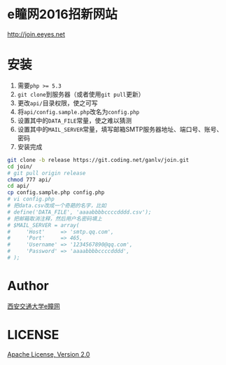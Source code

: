 # e瞳网2016招新网站
<http://join.eeyes.net>

# 安装
1. 需要`php >= 5.3`
2. `git clone`到服务器（或者使用`git pull`更新）
3. 更改`api/`目录权限，使之可写
4. 将`api/config.sample.php`改名为`config.php`
5. 设置其中的`DATA_FILE`常量，使之难以猜测
6. 设置其中的`MAIL_SERVER`常量，填写邮箱SMTP服务器地址、端口号、账号、密码
7. 安装完成

```bash
git clone -b release https://git.coding.net/ganlv/join.git
cd join/
# git pull origin release
chmod 777 api/
cd api/
cp config.sample.php config.php
# vi config.php
# 把data.csv改成一个奇葩的名字，比如
# define('DATA_FILE', 'aaaabbbbccccdddd.csv');
# 把邮箱取消注释，然后用户名密码填上
# $MAIL_SERVER = array(
#     'Host'     => 'smtp.qq.com',
#     'Port'     => 465,
#     'Username' => '1234567890@qq.com',
#     'Password' => 'aaaabbbbccccdddd',
# );

```

# Author
[西安交通大学e瞳网](http://www.eeyes.net/)

# LICENSE
[Apache License, Version 2.0](http://www.apache.org/licenses/LICENSE-2.0)

